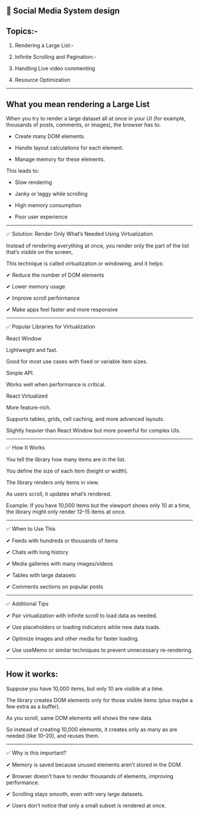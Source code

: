 ## 🚀 Social Media System design

## Topics:-

1. Rendering a Large List:-

2. Infinite Scrolling and Pagination:-

3. Handling Live video commenting

4. Resource Optimization

---

## What you mean rendering a Large List

When you try to render a large dataset all at once in your UI (for example, thousands of posts, comments, or images), the browser has to:

- Create many DOM elements.

- Handle layout calculations for each element.

- Manage memory for these elements.

This leads to:

- Slow rendering

- Janky or laggy while scrolling

- High memory consumption

- Poor user experience

---

✅ Solution: Render Only What’s Needed Using Virtualization

Instead of rendering everything at once, you render only the part of the list that’s visible on the screen,

This technique is called virtualization or windowing, and it helps:

✔ Reduce the number of DOM elements

✔ Lower memory usage

✔ Improve scroll performance

✔ Make apps feel faster and more responsive

---

✅ Popular Libraries for Virtualization

React Window

Lightweight and fast.

Good for most use cases with fixed or variable item sizes.

Simple API.

Works well when performance is critical.

React Virtualized

More feature-rich.

Supports tables, grids, cell caching, and more advanced layouts.

Slightly heavier than React Window but more powerful for complex UIs.

---

✅ How It Works

You tell the library how many items are in the list.

You define the size of each item (height or width).

The library renders only items in view.

As users scroll, it updates what’s rendered.

Example:
If you have 10,000 items but the viewport shows only 10 at a time, the library might only render 12–15 items at once.

---

✅ When to Use This

✔ Feeds with hundreds or thousands of items

✔ Chats with long history

✔ Media galleries with many images/videos

✔ Tables with large datasets

✔ Comments sections on popular posts

---

✅ Additional Tips

✔ Pair virtualization with infinite scroll to load data as needed.

✔ Use placeholders or loading indicators while new data loads.

✔ Optimize images and other media for faster loading.

✔ Use useMemo or similar techniques to prevent unnecessary re-rendering.

---

## How it works:

Suppose you have 10,000 items, but only 10 are visible at a time.

The library creates DOM elements only for those visible items (plus maybe a few extra as a buffer).

As you scroll, same DOM elements will shows the new data.

So instead of creating 10,000 elements, it creates only as many as are needed (like 10–20), and reuses them.

---

✅ Why is this important?

✔ Memory is saved because unused elements aren’t stored in the DOM.

✔ Browser doesn’t have to render thousands of elements, improving performance.

✔ Scrolling stays smooth, even with very large datasets.

✔ Users don’t notice that only a small subset is rendered at once.
